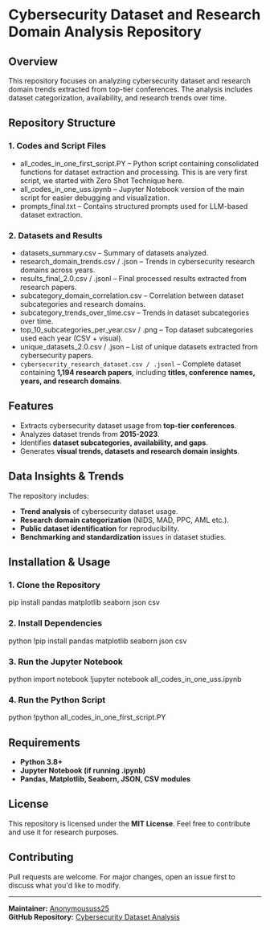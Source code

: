 # Cybersecurity Dataset and Research Domain Analysis Repository

##  Overview
This repository focuses on analyzing cybersecurity dataset and research domain trends extracted from top-tier conferences. The analysis includes dataset categorization, availability, and research trends over time.

##  Repository Structure

### **1. Codes and Script Files**
- all_codes_in_one_first_script.PY – Python script containing consolidated functions for dataset extraction and processing. This is are very first script, we started with Zero Shot Technique here.
- all_codes_in_one_uss.ipynb – Jupyter Notebook version of the main script for easier debugging and visualization.
- prompts_final.txt – Contains structured prompts used for LLM-based dataset extraction.

### **2. Datasets and Results**
- datasets_summary.csv – Summary of datasets analyzed.
- research_domain_trends.csv / .json – Trends in cybersecurity research domains across years.
- results_final_2.0.csv / .jsonl – Final processed results extracted from research papers.
- subcategory_domain_correlation.csv – Correlation between dataset subcategories and research domains.
- subcategory_trends_over_time.csv – Trends in dataset subcategories over time.
- top_10_subcategories_per_year.csv / .png – Top dataset subcategories used each year (CSV + visual).
- unique_datasets_2.0.csv / .json – List of unique datasets extracted from cybersecurity papers.
- `cybersecurity_research_dataset.csv / .jsonl` – Complete dataset containing **1,194 research papers**, including **titles, conference names, years, and research domains**.

##  Features
- Extracts cybersecurity dataset usage from **top-tier conferences**.
- Analyzes dataset trends from **2015-2023**.
- Identifies **dataset subcategories, availability, and gaps**.
- Generates **visual trends, datasets and research domain insights**.

##  Data Insights & Trends
The repository includes:
- **Trend analysis** of cybersecurity dataset usage.
- **Research domain categorization** (NIDS, MAD, PPC, AML etc.).
- **Public dataset identification** for reproducibility.
- **Benchmarking and standardization** issues in dataset studies.

##  Installation & Usage

### **1. Clone the Repository**

pip install pandas matplotlib seaborn json csv



### **2. Install Dependencies**

python
!pip install pandas matplotlib seaborn json csv


### **3. Run the Jupyter Notebook**
python
import notebook
!jupyter notebook all_codes_in_one_uss.ipynb


### **4. Run the Python Script**
python
!python all_codes_in_one_first_script.PY


## Requirements
- **Python 3.8+**
- **Jupyter Notebook (if running .ipynb)**
- **Pandas, Matplotlib, Seaborn, JSON, CSV modules**

##  License
This repository is licensed under the **MIT License**. Feel free to contribute and use it for research purposes.

## Contributing
Pull requests are welcome. For major changes, open an issue first to discuss what you'd like to modify.

---

 **Maintainer:** [Anonymoususs25](https://github.com/Anonymoususs25)  
 **GitHub Repository:** [Cybersecurity Dataset Analysis](https://github.com/Anonymoususs25/cybersecurity_dataset_research_domain_2025)
